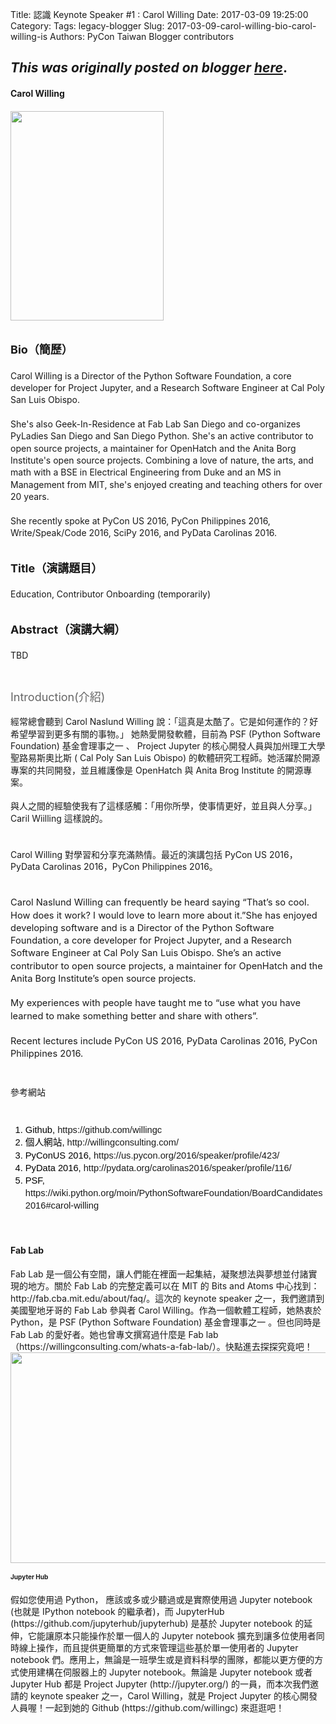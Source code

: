 Title: 認識 Keynote Speaker #1 : Carol Willing
Date: 2017-03-09 19:25:00
Category:
Tags: legacy-blogger
Slug: 2017-03-09-carol-willing-bio-carol-willing-is
Authors: PyCon Taiwan Blogger contributors

*This was originally posted on blogger [here](https://pycontw.blogspot.com/2017/03/carol-willing-bio-carol-willing-is.html)*.
---
<h4 dir="ltr" style="line-height: 1.38; margin-bottom: 4pt; margin-top: 14pt;">
<span>Carol Willing</span></h4>
<h4 dir="ltr" style="line-height: 1.38; margin-bottom: 4pt; margin-top: 14pt;">
<b id="docs-internal-guid-931e993c-b2d9-a671-f46d-e6e693395b09" style="font-weight: normal;"><div dir="ltr" style="line-height: 1.38; margin-bottom: 0pt; margin-top: 0pt;">
<span><img height="335" src="https://lh3.googleusercontent.com/LOMC2rtVYepHFT2zmoVzs9jS4eTpe-x7J45Q6Jy2mvcMX6Hnt-Nsa-2p-Kciz_DzyZcvSiQaTCPmt1TuVhgjGQkn0q528fad1WPOKbiTP3fW0iBF9VqJ5hYEn7U8R6ogtnFUV9R_" width="245" /></span></div>
<div dir="ltr" style="line-height: 1.38; margin-bottom: 0pt; margin-top: 0pt;">
<br /></div>
</b></h4>
<h4 style="line-height: 1.38; margin-bottom: 4pt; margin-top: 12pt;">
<span><span style="font-size: large;">Bio（簡歷）</span></span></h4>
<h4 dir="ltr" style="line-height: 1.38; margin-bottom: 4pt; margin-top: 14pt;">
<b style="font-weight: normal;"><div dir="ltr" style="line-height: 1.38; margin-bottom: 0pt; margin-top: 0pt;">
<span>Carol Willing is a Director of the Python Software Foundation, a core developer for Project Jupyter, and a Research Software Engineer at Cal Poly San Luis Obispo.</span></div>
<br /><div dir="ltr" style="line-height: 1.38; margin-bottom: 0pt; margin-top: 0pt;">
<span>She's also Geek-In-Residence at Fab Lab San Diego and co-organizes PyLadies San Diego and San Diego Python. She's an active contributor to open source projects, a maintainer for OpenHatch and the Anita Borg Institute's open source projects. Combining a love of nature, the arts, and math with a BSE in Electrical Engineering from Duke and an MS in Management from MIT, she's enjoyed creating and teaching others for over 20 years.</span></div>
<br /><div dir="ltr" style="line-height: 1.38; margin-bottom: 0pt; margin-top: 0pt;">
<span>She recently spoke at PyCon US 2016, PyCon Philippines 2016, Write/Speak/Code 2016, SciPy 2016, and PyData Carolinas 2016.</span><br />
<span><br /></span></div>
</b></h4>
<h3 style="line-height: 1.38; margin-bottom: 4pt; margin-top: 12pt;">
<span><span style="font-size: large;">Title（演講題目）</span></span></h3>
<h4 dir="ltr" style="line-height: 1.38; margin-bottom: 4pt; margin-top: 14pt;">
<b style="font-weight: normal;"><div dir="ltr" style="line-height: 1.38; margin-bottom: 0pt; margin-top: 0pt;">
<span>Education, Contributor Onboarding (temporarily)</span><br />
<span><br /></span></div>
</b></h4>
<h3 style="line-height: 1.38; margin-bottom: 4pt; margin-top: 12pt;">
<span><span style="font-size: large;">Abstract（演講大綱）</span></span></h3>
<h4 dir="ltr" style="line-height: 1.38; margin-bottom: 4pt; margin-top: 14pt;">
<b style="font-weight: normal;"><div dir="ltr" style="line-height: 1.38; margin-bottom: 10pt; margin-top: 0pt;">
<span>TBD </span><br />
<span><br /></span></div>
</b></h4>
<h5 dir="ltr" style="line-height: 1.38; margin-bottom: 10pt; margin-top: 12pt;">
</h5>
<h3>
<span style="color: #666666; font-size: large; font-weight: normal;">Introduction(介紹)</span></h3>
<h4 dir="ltr" style="line-height: 1.38; margin-bottom: 4pt; margin-top: 14pt;">
<b style="font-weight: normal;"><div dir="ltr" style="line-height: 1.38; margin-bottom: 0pt; margin-top: 0pt;">
<span>經常總會聽到 Carol Naslund Willing 說：「這真是太酷了。它是如何運作的？好希望學習到更多有關的事物。」 她熱愛開發軟體，目前為 PSF (Python Software Foundation) 基金會理事之一 、 Project Jupyter 的核心開發人員與加州理工大學聖路易斯奧比斯 ( Cal Poly San Luis</span><span> </span><span>Obispo) 的軟體研究工程師。她活躍於開源專案的共同開發，並且維護像是 OpenHatch 與 Anita Brog Institute 的開源專案。</span></div>
<br /><div dir="ltr" style="line-height: 1.38; margin-bottom: 0pt; margin-top: 0pt;">
<span>與人之間的經驗使我有了這樣感觸：「用你所學，使事情更好，並且與人分享。」Caril Wiilling 這樣說的。</span></div>
<br /><div dir="ltr" style="line-height: 1.38; margin-bottom: 0pt; margin-top: 0pt;">
<span><br /></span></div>
<div dir="ltr" style="line-height: 1.38; margin-bottom: 0pt; margin-top: 0pt;">
<span>Carol Willing 對學習和分享充滿熱情。最近的演講包括 PyCon US 2016，PyData Carolinas 2016，PyCon Philippines 2016。</span><span style="font-weight: normal;"></span><br />
<span><br /></span>
<span></span></div>
</b></h4>
<h4 dir="ltr" style="line-height: 1.38; margin-bottom: 4pt; margin-top: 14pt;">
<span><span style="font-size: 14.6667px; font-weight: normal; white-space: pre-wrap;">Carol Naslund Willing can frequently be heard saying “That’s so cool. How does it work? I would love to learn more about it.”She has enjoyed developing software and is a Director of the Python Software Foundation, a core developer for Project Jupyter, and a Research Software Engineer at Cal Poly San Luis Obispo. She’s an active contributor to open source projects, a maintainer for OpenHatch and the Anita Borg Institute’s open source projects.&nbsp;</span></span><br /><br /><span><span style="font-size: 14.6667px; font-weight: normal; white-space: pre-wrap;">My experiences with people have taught me to “use what you have learned to make something better and share with others”.</span></span><br /><span><span style="font-size: 14.6667px; font-weight: normal; white-space: pre-wrap;"><br /></span></span><span><span style="font-size: 14.6667px; font-weight: normal; white-space: pre-wrap;">Recent lectures include PyCon US 2016, PyData Carolinas 2016, PyCon Philippines 2016.</span></span></h4>
<div>
<span><span style="font-size: 14.6667px; font-weight: normal; white-space: pre-wrap;"><br /></span></span></div>
<h4 dir="ltr" style="line-height: 1.38; margin-bottom: 4pt; margin-top: 14pt;">
<b style="font-weight: normal;"><div dir="ltr" style="line-height: 1.38; margin-bottom: 0pt; margin-top: 0pt;">
<div dir="ltr" style="display: inline !important; line-height: 1.38; margin-bottom: 0pt; margin-top: 0pt;">
<div style="display: inline !important;">
<span>參考網站</span></div>
</div>
</div>
</b></h4>
<span><span style="font-size: 14.6667px; font-weight: normal; white-space: pre-wrap;"><br /></span></span>
<br />
<ol style="font-weight: bold; margin-bottom: 0pt; margin-top: 0pt;">
<li dir="ltr" style="background-color: transparent; color: black; font-family: Arial; font-size: 11pt; font-style: normal; font-variant: normal; font-weight: 400; text-decoration: none; vertical-align: baseline;"><div dir="ltr" style="line-height: 1.38; margin-bottom: 0pt; margin-top: 0pt;">
<span>Github, </span><a href="https://github.com/willingc" style="text-decoration: none;"><span>https://github.com/willingc</span></a></div>
</li>
<li dir="ltr" style="background-color: transparent; color: black; font-family: Arial; font-size: 11pt; font-style: normal; font-variant: normal; font-weight: 400; text-decoration: none; vertical-align: baseline;"><div dir="ltr" style="line-height: 1.38; margin-bottom: 0pt; margin-top: 0pt;">
<span>個人網站, </span><a href="http://willingconsulting.com/" style="text-decoration: none;"><span>http://willingconsulting.com/</span></a></div>
</li>
<li dir="ltr" style="background-color: transparent; color: black; font-family: Arial; font-size: 11pt; font-style: normal; font-variant: normal; font-weight: 400; text-decoration: none; vertical-align: baseline;"><div dir="ltr" style="line-height: 1.38; margin-bottom: 0pt; margin-top: 0pt;">
<span>PyConUS 2016, </span><a href="https://us.pycon.org/2016/speaker/profile/423/" style="text-decoration: none;"><span>https://us.pycon.org/2016/speaker/profile/423/</span></a></div>
</li>
<li dir="ltr" style="background-color: transparent; color: black; font-family: Arial; font-size: 11pt; font-style: normal; font-variant: normal; font-weight: 400; text-decoration: none; vertical-align: baseline;"><div dir="ltr" style="line-height: 1.38; margin-bottom: 0pt; margin-top: 0pt;">
<span>PyData 2016, </span><a href="http://pydata.org/carolinas2016/speaker/profile/116/" style="text-decoration: none;"><span>http://pydata.org/carolinas2016/speaker/profile/116/</span></a></div>
</li>
<li dir="ltr" style="background-color: transparent; color: black; font-family: Arial; font-size: 11pt; font-style: normal; font-variant: normal; font-weight: 400; text-decoration: none; vertical-align: baseline;"><div dir="ltr" style="line-height: 1.38; margin-bottom: 0pt; margin-top: 0pt;">
<span>PSF, </span><a href="https://wiki.python.org/moin/PythonSoftwareFoundation/BoardCandidates2016#carol-willing" style="text-decoration: none;"><span>https://wiki.python.org/moin/PythonSoftwareFoundation/BoardCandidates2016#carol-willing</span></a></div>
</li>
</ol>
<h6 dir="ltr" style="line-height: 1.38; margin-bottom: 4pt; margin-top: 12pt;">
<span><br /></span></h6>
<h4 style="line-height: 1.38; margin-bottom: 4pt; margin-top: 12pt;">
<span>Fab Lab</span></h4>
<h4 dir="ltr" style="line-height: 1.38; margin-bottom: 4pt; margin-top: 14pt;">
<b style="font-weight: normal;"><div dir="ltr" style="line-height: 1.38; margin-bottom: 0pt; margin-top: 0pt;">
<span>Fab Lab 是一個公有空間，讓人們能在裡面一起集結，凝聚想法與夢想並付諸實現的地方。關於 Fab Lab 的完整定義可以在 MIT 的 Bits and Atoms 中心找到：</span><a href="http://fab.cba.mit.edu/about/faq/" style="text-decoration: none;"><span>http://fab.cba.mit.edu/about/faq/</span></a><span>。這次的 keynote speaker 之一，我們邀請到美國聖地牙哥的 Fab Lab 參與者 Carol Willing。作為一個軟體工程師，她熱衷於 Python，是 PSF (Python Software Foundation) 基金會理事之一 。但也同時是 Fab Lab 的愛好者。她也曾專文撰寫過什麼是 Fab lab（</span><a href="https://willingconsulting.com/whats-a-fab-lab/" style="text-decoration: none;"><span>https://willingconsulting.com/whats-a-fab-lab/</span></a><span>）。快點進去探探究竟吧！</span></div>
<div dir="ltr" style="line-height: 1.38; margin-bottom: 0pt; margin-top: 0pt;">
<span><img height="337" src="https://lh5.googleusercontent.com/6m61mke7ZKXdQAcPjrm1DRA8JqeJzSzqlpjjKicr7RS2AR9T0bELIWJvPyxkRN5tkOmrxts5tKUSQf2JTO4YZq-Vi9SYlgy4J0tgHz4JvXq01gPL4ftDP6Nm5lGHPNZ4Lss5ucRa" width="602" /></span></div>
</b></h4>
<h4 style="line-height: 1.38; margin-bottom: 4pt; margin-top: 12pt;">
<span><span style="font-size: x-small;">Jupyter Hub</span></span></h4>
<h4 dir="ltr" style="line-height: 1.38; margin-bottom: 4pt; margin-top: 14pt;">
<span style="font-weight: normal;"><div dir="ltr" style="line-height: 1.38; margin-bottom: 0pt; margin-top: 0pt;">
<span>假如您使用過 Python， 應該或多或少聽過或是實際使用過 Jupyter notebook (也就是 IPython notebook 的繼承者)，而 JupyterHub (</span><a href="https://github.com/jupyterhub/jupyterhub" style="text-decoration: none;"><span>https://github.com/jupyterhub/jupyterhub</span></a><span>) 是基於 Jupyter notebook 的延伸，它能讓原本只能操作於單一個人的 Jupyter notebook 擴充到讓多位使用者同時線上操作，而且提供更簡單的方式來管理這些基於單一使用者的 Jupyter notebook 們。應用上，無論是一班學生或是資料科學的團隊，都能以更方便的方式使用建構在伺服器上的 Jupyter notebook。無論是 Jupyter notebook 或者 Jupyter Hub 都是 Project Jupyter (</span><a href="http://jupyter.org/" style="text-decoration: none;"><span>http://jupyter.org/</span></a><span>) 的一員，而本次我們邀請的 keynote speaker 之一，Carol Willing，就是 Project Jupyter 的核心開發人員喔！一起到她的 Github (</span><a href="https://github.com/willingc" style="text-decoration: none;"><span>https://github.com/willingc</span></a><span>) 來逛逛吧！</span></div>
<div>
<span><br /></span></div>
</span></h4>
